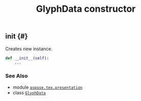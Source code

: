 ﻿---
title: GlyphData constructor
second_title: Aspose.TeX for Python via .NET API References
description: 
type: docs
weight: 10
url: /python-net/aspose.tex.presentation/glyphdata/__init__/
is_root: false
---

## __init__ {#}

Creates new instance.



```python
def __init__(self):
    ...
```





### See Also
* module [`aspose.tex.presentation`](../../)
* class [`GlyphData`](/tex/python-net/aspose.tex.presentation/glyphdata)
